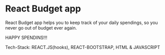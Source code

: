 # React Budget app
React Budget app helps you to keep track of your daily spendings, so you never go out of budget ever again.

HAPPY SPENDINS!!!

Tech-Stack: REACT.JS(hooks), REACT-BOOTSTRAP, HTML & JAVASCRIPT 
